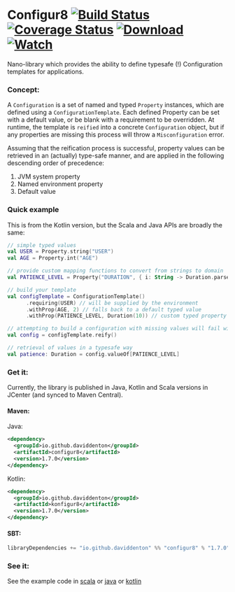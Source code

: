 Configur8 [![Build Status](https://api.travis-ci.org/daviddenton/configur8.svg)](https://travis-ci.org/daviddenton/configur8) [![Coverage Status](https://coveralls.io/repos/daviddenton/configur8/badge.svg?branch=master)](https://coveralls.io/r/daviddenton/configur8?branch=master) [![Download](https://api.bintray.com/packages/daviddenton/maven/configur8/images/download.svg) ](https://bintray.com/daviddenton/maven/configur8/_latestVersion) [ ![Watch](https://www.bintray.com/docs/images/bintray_badge_color.png) ](https://bintray.com/daviddenton/maven/configur8/view?source=watch)
=========

Nano-library which provides the ability to define typesafe (!) Configuration templates for applications.

### Concept:
A ```Configuration``` is a set of named and typed ```Property``` instances, which are defined using a  ```ConfigurationTemplate```.
Each defined Property can be set with a default value, or be blank with a requirement to be overridden. At runtime, the template is ```reified``` into a concrete ```Configuration``` object, but if any properties are missing this process will throw a ```Misconfiguration``` error.

Assuming that the reification process is successful, property values can be retrieved in an (actually) type-safe manner, and are applied in the following descending order of precedence:

1. JVM system property
2. Named environment property
3. Default value

### Quick example
This is from the Kotlin version, but the Scala and Java APIs are broadly the same:
```kotlin
// simple typed values
val USER = Property.string("USER")
val AGE = Property.int("AGE")

// provide custom mapping functions to convert from strings to domain
val PATIENCE_LEVEL = Property("DURATION", { i: String -> Duration.parse(i) }, { it.describe() })

// build your template
val configTemplate = ConfigurationTemplate()
      .requiring(USER) // will be supplied by the environment
      .withProp(AGE, 2) // falls back to a default typed value
      .withProp(PATIENCE_LEVEL, Duration(10)) // custom typed property with default

// attempting to build a configuration with missing values will fail with a Misconfiguration exception
val config = configTemplate.reify()

// retrieval of values in a typesafe way
val patience: Duration = config.valueOf[PATIENCE_LEVEL]
```

### Get it:
Currently, the library is published in Java, Kotlin and Scala versions in JCenter (and synced to Maven Central).

#### Maven:
Java:
```XML
<dependency>
  <groupId>io.github.daviddenton</groupId>
  <artifactId>configur8</artifactId>
  <version>1.7.0</version>
</dependency>
```

Kotlin:
```XML
<dependency>
  <groupId>io.github.daviddenton</groupId>
  <artifactId>konfigur8</artifactId>
  <version>1.7.0</version>
</dependency>
```

#### SBT:
```scala
libraryDependencies += "io.github.daviddenton" %% "configur8" % "1.7.0"
```

### See it:
See the example code in [scala](https://github.com/daviddenton/configur8/tree/master/scala/src/test/scala/examples) or [java](https://github.com/daviddenton/configur8/tree/master/java/src/test/java/examples) or [kotlin](https://github.com/daviddenton/configur8/tree/master/kotlin/src/test/kotlin/examples)

